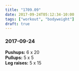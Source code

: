 ```yaml
---
title: "1709.09"
date: 2017-09-24T05:12:34-10:00
tags: ["workout", "bodyweight"]
draft: true
---
```


### 2017-09-24

**Pushups:** 6 x 20  
**Pullups:** 5 x 5  
**Leg raises:** 5 x 15
